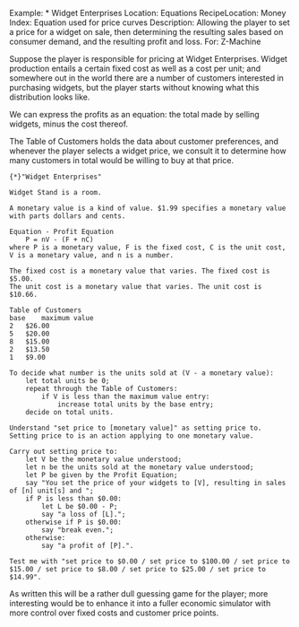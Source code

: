 Example: * Widget Enterprises
Location: Equations
RecipeLocation: Money
Index: Equation used for price curves
Description: Allowing the player to set a price for a widget on sale, then determining the resulting sales based on consumer demand, and the resulting profit and loss.
For: Z-Machine

  
Suppose the player is responsible for pricing at Widget Enterprises. Widget production entails a certain fixed cost as well as a cost per unit; and somewhere out in the world there are a number of customers interested in purchasing widgets, but the player starts without knowing what this distribution looks like.

  
We can express the profits as an equation: the total made by selling widgets, minus the cost thereof.

  
The Table of Customers holds the data about customer preferences, and whenever the player selects a widget price, we consult it to determine how many customers in total would be willing to buy at that price.

  

``` inform7
{*}"Widget Enterprises"

Widget Stand is a room.

A monetary value is a kind of value. $1.99 specifies a monetary value with parts dollars and cents.

Equation - Profit Equation
	P = nV - (F + nC)
where P is a monetary value, F is the fixed cost, C is the unit cost, V is a monetary value, and n is a number.

The fixed cost is a monetary value that varies. The fixed cost is $5.00.
The unit cost is a monetary value that varies. The unit cost is $10.66.

Table of Customers
base	maximum value
2	$26.00
5	$20.00
8 	$15.00
2	$13.50
1	$9.00

To decide what number is the units sold at (V - a monetary value):
	let total units be 0;
	repeat through the Table of Customers:
		if V is less than the maximum value entry:
			increase total units by the base entry;
	decide on total units.

Understand "set price to [monetary value]" as setting price to. Setting price to is an action applying to one monetary value.

Carry out setting price to:
	let V be the monetary value understood;
	let n be the units sold at the monetary value understood;
	let P be given by the Profit Equation;
	say "You set the price of your widgets to [V], resulting in sales of [n] unit[s] and ";
	if P is less than $0.00:
		let L be $0.00 - P;
		say "a loss of [L].";
	otherwise if P is $0.00:
		say "break even.";
	otherwise:
		say "a profit of [P].".

Test me with "set price to $0.00 / set price to $100.00 / set price to $15.00 / set price to $8.00 / set price to $25.00 / set price to $14.99".
```

  
As written this will be a rather dull guessing game for the player; more interesting would be to enhance it into a fuller economic simulator with more control over fixed costs and customer price points.


